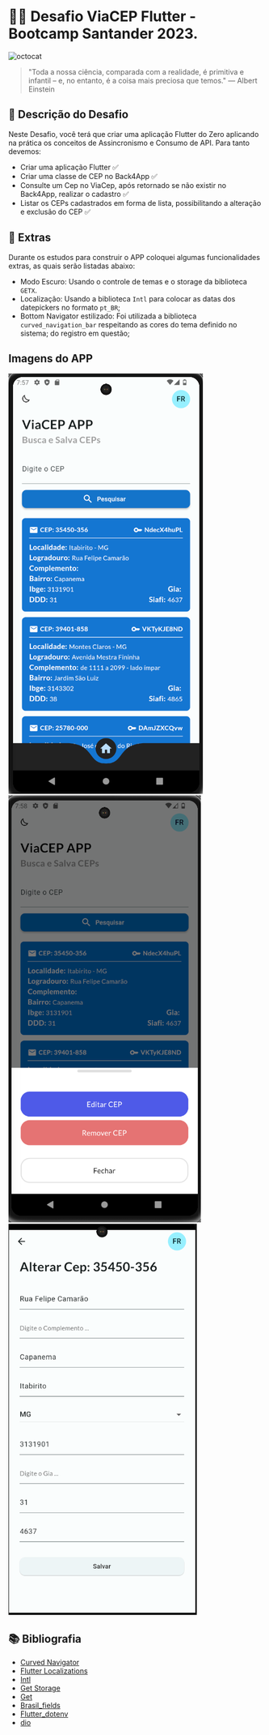 # 🎉🎉 Desafio ViaCEP Flutter - **Bootcamp Santander 2023**.

<img src="https://imgur.com/Su998MI.png" alt="octocat" width="200" height="200">

> "Toda a nossa ciência, comparada com a realidade, é primitiva e infantil – e, no entanto, é a coisa mais preciosa que temos." — Albert Einstein

## 📸 Descrição do Desafio
Neste Desafio, você terá que criar uma aplicação Flutter do Zero aplicando na prática os conceitos de Assincronismo e Consumo de API. Para tanto devemos:

* Criar uma aplicação Flutter​ ✅
* Criar uma classe de CEP no Back4App ​✅
* Consulte um Cep no ViaCep, após retornado se não existir no Back4App, realizar o cadastro ​✅
* Listar os CEPs cadastrados em forma de lista, possibilitando a alteração e exclusão do CEP ✅

## 🔖 Extras
Durante os estudos para construir o APP coloquei algumas funcionalidades extras, as quais serão listadas abaixo:

* Modo Escuro: Usando o controle de temas e o storage da biblioteca `GETX`.
* Localização: Usando a biblioteca `Intl` para colocar as datas dos datepickers no formato `pt_BR`;
* Bottom Navigator estilizado: Foi utilizada a biblioteca `curved_navigation_bar` respeitando as cores do tema definido no sistema;
do registro em questão;

## Imagens do APP

![Tela Principal Modo Claro](image.png)
![Edição Imagem 1](image-1.png)
![Edição Imagem 2](image-2.png)


## 📚 Bibliografia
 
* [Curved Navigator](https://pub.dev/packages/curved_navigation_bar)
* [Flutter Localizations](https://pub.dev/packages/flutter_localization)
* [Intl](https://pub.dev/packages/intl)
* [Get Storage](https://pub.dev/packages/flutter_typeahead)
* [Get](https://pub.dev/packages/get)
* [Brasil_fields](https://pub.dev/packages/brasil_fields)
* [Flutter_dotenv](https://pub.dev/packages/flutter_dotenv)
* [dio](https://pub.dev/packages/dio)